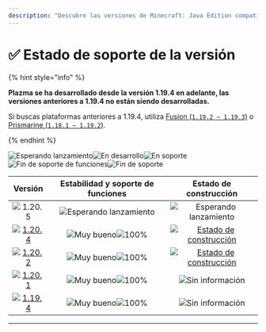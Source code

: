 ```yaml
---
description: "Descubre las versiones de Minecraft: Java Edition compatibles con Plazma."
---
```


# ✅ Estado de soporte de la versión

{% hint style="info" %}

**Plazma se ha desarrollado desde la versión 1.19.4 en adelante, las versiones anteriores a 1.19.4 no están siendo desarrolladas.**

Si buscas plataformas anteriores a 1.19.4, utiliza [Fusion (`1.19.2 ~ 1.19.3`)](https://github.com/RuinedTechnologyUnify/Fusion) o [Prismarine (`1.18.1 ~ 1.19.2`)](https://github.com/PrismarineTeam/Prismarine).

{% endhint %}

[wtr]: https://badge.plazmamc.org/0/En%20espera%20de%20lanzamiento
[ukn]: https://badge.plazmamc.org/0/Sin%20información
[vgd]: https://badge.plazmamc.org/1/Muy%20bueno
[100]: https://badge.plazmamc.org/percent/100

![Esperando lanzamiento][wtr]![En desarrollo](https://badge.plazmamc.org/1/En%20desarrollo)![En soporte](https://badge.plazmamc.org/2/En%20soporte)![Fin de soporte de funciones](https://badge.plazmamc.org/6/Fin%20de%20soporte%20de%20funciones)![Fin de soporte](https://badge.plazmamc.org/4/Fin%20de%20soporte)

|                                      Versión                                      | Estabilidad    y    soporte de funciones |                                              Estado de construcción                                             |
| :-------------------------------------------------------------------------------: | :--------------------------------------: | :-------------------------------------------------------------------------------------------------------------: |
|                   ![1.20.5](https://badge.plazmamc.org/0/1.20.5)                  |       ![Esperando lanzamiento][wtr]      |                                          ![Esperando lanzamiento][wtr]                                          |
| [![1.20.4](https://badge.plazmamc.org/2/1.20.4)](https://git.plazmamc.org/1.20.4) |       ![Muy bueno][vgd]![100%][100]      | [![Estado de construcción](https://build.plazmamc.org/1.20.4)](https://build.plazmamc.org/1.20.4?redirect=true) |
| [![1.20.2](https://badge.plazmamc.org/6/1.20.2)](https://git.plazmamc.org/1.20.2) |       ![Muy bueno][vgd]![100%][100]      | [![Estado de construcción](https://build.plazmamc.org/1.20.2)](https://build.plazmamc.org/1.20.2?redirect=true) |
| [![1.20.1](https://badge.plazmamc.org/4/1.20.1)](https://git.plazmamc.org/1.20.1) |       ![Muy bueno][vgd]![100%][100]      |                                             ![Sin información][ukn]                                             |
| [![1.19.4](https://badge.plazmamc.org/4/1.19.4)](https://git.plazmamc.org/1.19.4) |       ![Muy bueno][vgd]![100%][100]      |                                             ![Sin información][ukn]                                             |

***
